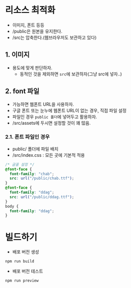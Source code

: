 # 리소스 최적화

- 이미지, 폰트 등등
- /public은 원본을 유지한다.
- /src는 압축한다.(웹브라우저도 보관하고 있다)

## 1. 이미지

- 용도에 맞게 판단하자.
  - 동적인 것을 제외하면 `src`에 보관하자(그냥 src에 넣자..)

## 2. font 파일

- 가능하면 웹폰트 URL을 사용하자.
- 구글 폰트 또는 눈누에 웹폰트 URL이 없는 경우, 직접 파일 설정
- 파일인 경우 `public 폴더`에 넣어두고 활용하자.
- /src/assets에 두시면 설정할 것이 꽤 많음.

### 2.1. 폰트 파일인 경우

- public/ 폴더에 파일 배치
- /src/index.css : 모든 곳에 기본적 적용

```css
/* 글꼴 설정 */
@font-face {
  font-family: "chab";
  src: url("/public/chab.ttf");
}
@font-face {
  font-family: "ddag";
  src: url("/public/ddag.ttf");
}
body {
  font-family: "ddag";
}
```

# 빌드하기

- 배포 버전 생성

```
npm run build
```

- 배포 버전 테스트

```
npm run preview
```
